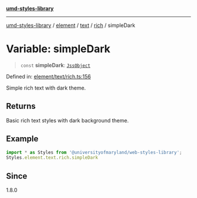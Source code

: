 [**umd-styles-library**](../../../../../../README.md)

***

[umd-styles-library](../../../../../../modules.md) / [element](../../../../../README.md) / [text](../../../README.md) / [rich](../README.md) / simpleDark

# Variable: simpleDark

> `const` **simpleDark**: [`JssObject`](../../../../../../utilities/namespaces/transform/type-aliases/JssObject.md)

Defined in: [element/text/rich.ts:156](https://github.com/UMD-Digital/design-system/blob/ed6189804bf5f4c4fcbe5325b54aac33ac48d614/packages/styles/source/element/text/rich.ts#L156)

Simple rich text with dark theme.

## Returns

Basic rich text styles with dark background theme.

## Example

```typescript
import * as Styles from '@universityofmaryland/web-styles-library';
Styles.element.text.rich.simpleDark
```

## Since

1.8.0
